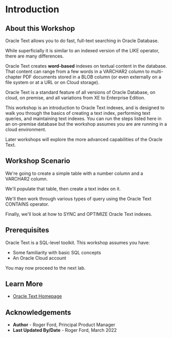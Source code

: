 # Introduction

## About this Workshop

Oracle Text allows you to do fast, full-text searching in Oracle Database.

While superficially it is similar to an indexed version of the LIKE operator, there are many differences.

Oracle Text creates **word-based** indexes on textual content in the database. That content can range from a few words in a VARCHAR2 column to multi-chapter PDF documents stored in a BLOB column (or even externally on a file system or at a URL or on Cloud storage).

Oracle Text is a standard feature of all versions of Oracle Database, on cloud, on premise, and all variations from XE to Enterprise Edition.

This workshop is an introduction to Oracle Text indexes, and is designed to walk you through the basics of creating a text index, performing text queries, and maintaining text indexes. You can run the steps listed here in an on-premise database but the workshop assumes you are are running in a cloud environment.

Later workshops will explore the more advanced capabilities of the Oracle Text.

## Workshop Scenario

We're going to create a simple table with a number column and a VARCHAR2 column.

We'll populate that table, then create a text index on it.

We'll then work through various types of query using the Oracle Text CONTAINS operator.

Finally, we'll look at how to SYNC and OPTIMIZE Oracle Text indexes.

## Prerequisites

Oracle Text is a SQL-level toolkit. This workshop assumes you have:

* Some familiarity with basic SQL concepts
* An Oracle Cloud account

You may now proceed to the next lab.

## Learn More

* [Oracle Text Homepage](https://www-sites.oracle.com/database/technologies/appdev/oracletext.html)

## Acknowledgements

* **Author** - Roger Ford, Principal Product Manager
* **Last Updated By/Date** - Roger Ford, March 2022

